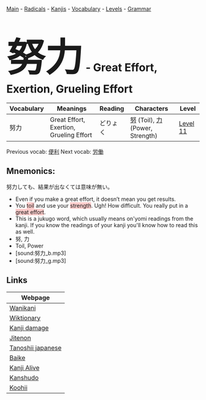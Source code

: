 <style> bigfont {font-size: 100px}</style>
[Main](../README.md) -
[Radicals](../radicals.md) -
[Kanjis](../kanjis.md) -
[Vocabulary](../vocabulary.md) -
[Levels](../levels.md) -
[Grammar](../grammar.md)
# <bigfont> 努力</bigfont> - Great Effort, Exertion, Grueling Effort 

| Vocabulary | Meanings | Reading | Characters | Level |
| --- | --- | --- | --- | --- |
| 努力 | Great Effort, Exertion, Grueling Effort | どりょく |  [努](../kanjis/努.md) (Toil), [力](../kanjis/力.md) (Power, Strength) | [Level 11](../levels/wk_level11.md) |

Previous vocab: [便利](便利.md) Next vocab: [労働](労働.md) 

## Mnemonics:
努力しても、結果が出なくては意味が無い。
* Even if you make a great effort, it doesn’t mean you get results.
* You <span style="background-color:#ffcccb"> toil</span> and use your <span style="background-color:#ffcccb"> strength</span>. Ugh! How difficult. You really put in a <span style="background-color:#ffcccb"> great effort</span>.
* This is a jukugo word, which usually means on'yomi readings from the kanji. If you know the readings of your kanji you'll know how to read this as well.
* 努, 力
* Toil, Power
* [sound:努力_b.mp3]
* [sound:努力_g.mp3]


## Links 

| Webpage |
| --- |
| [Wanikani          ](https://www.wanikani.com/kanji/努力) |
| [Wiktionary        ](https://en.wiktionary.org/wiki/努力) |
| [Kanji damage      ](http://www.kanjidamage.com/kanji/search?utf8=✓&q=努力) |
| [Jitenon           ](https://jitenon.com/kanji/努力) |
| [Tanoshii japanese ](https://www.tanoshiijapanese.com/dictionary/kanji.cfm?k=努力) |
| [Baike             ](https://baike.baidu.com/item/努力) |
| [Kanji Alive       ](https://app.kanjialive.com/努力) |
| [Kanshudo          ](https://www.kanshudo.com/searchmn?q=努力) |
| [Koohii            ](https://kanji.koohii.com/study/kanji/努力) |
